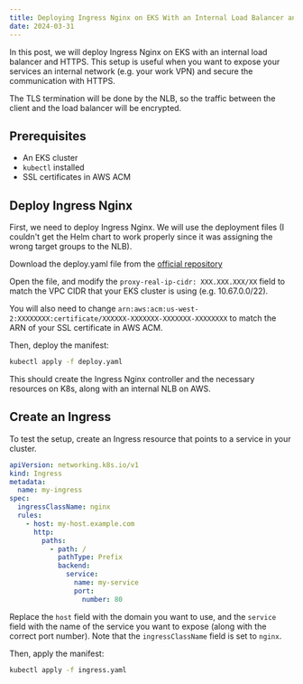 ```yaml
---
title: Deploying Ingress Nginx on EKS With an Internal Load Balancer and HTTPS
date: 2024-03-31
---
```


In this post, we will deploy Ingress Nginx on EKS with an internal load balancer and HTTPS. This setup is useful when you want to expose your services an internal network (e.g. your work VPN) and secure the communication with HTTPS.

The TLS termination will be done by the NLB, so the traffic between the client and the load balancer will be encrypted.

## Prerequisites

- An EKS cluster
- `kubectl` installed
- SSL certificates in AWS ACM

## Deploy Ingress Nginx

First, we need to deploy Ingress Nginx. We will use the deployment files (I couldn't get the Helm chart to work properly since it was assigning the wrong target groups to the NLB).

Download the deploy.yaml file from the [official repository](https://raw.githubusercontent.com/kubernetes/ingress-nginx/controller-v1.10.0/deploy/static/provider/aws/nlb-with-tls-termination/deploy.yaml)

Open the file, and modify the `proxy-real-ip-cidr: XXX.XXX.XXX/XX` field to match the VPC CIDR that your EKS cluster is using (e.g. 10.67.0.0/22).

You will also need to change `arn:aws:acm:us-west-2:XXXXXXXX:certificate/XXXXXX-XXXXXXX-XXXXXXX-XXXXXXXX` to match the ARN of your SSL certificate in AWS ACM.

Then, deploy the manifest:

```bash
kubectl apply -f deploy.yaml
```

This should create the Ingress Nginx controller and the necessary resources on K8s, along with an internal NLB on AWS.

## Create an Ingress

To test the setup, create an Ingress resource that points to a service in your cluster.

```yaml
apiVersion: networking.k8s.io/v1
kind: Ingress
metadata:
  name: my-ingress
spec:
  ingressClassName: nginx
  rules:
    - host: my-host.example.com
      http:
        paths:
          - path: /
            pathType: Prefix
            backend:
              service:
                name: my-service
                port:
                  number: 80
```

Replace the `host` field with the domain you want to use, and the `service` field with the name of the service you want to expose (along with the correct port number).
Note that the `ingressClassName` field is set to `nginx`.

Then, apply the manifest:

```bash
kubectl apply -f ingress.yaml
```
